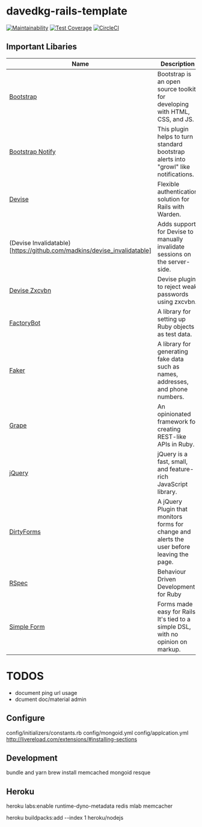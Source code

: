 # davedkg-rails-template
[![Maintainability](https://api.codeclimate.com/v1/badges/84c96cc264dcf00b0449/maintainability)](https://codeclimate.com/github/davedkg/davedkg-rails-template/maintainability)
[![Test Coverage](https://api.codeclimate.com/v1/badges/84c96cc264dcf00b0449/test_coverage)](https://codeclimate.com/github/davedkg/davedkg-rails-template/test_coverage)
[![CircleCI](https://circleci.com/gh/davedkg/davedkg-rails-template/tree/master.svg?style=svg)](https://circleci.com/gh/davedkg/davedkg-rails-template/tree/master)

## Important Libaries
| Name | Description |
| ---- | ----------- |
| [Bootstrap](https://getbootstrap.com/docs/4.0/) | Bootstrap is an open source toolkit for developing with HTML, CSS, and JS. |
| [Bootstrap Notify](http://bootstrap-notify.remabledesigns.com) | This plugin helps to turn standard bootstrap alerts into "growl" like notifications. |
| [Devise](https://github.com/plataformatec/devise) | Flexible authentication solution for Rails with Warden. | 
| (Devise Invalidatable)[https://github.com/madkins/devise_invalidatable] | Adds support for Devise to manually invalidate sessions on the server-side. |
| [Devise Zxcvbn](https://github.com/bitzesty/devise_zxcvbn) | Devise plugin to reject weak passwords using zxcvbn. | 
| [FactoryBot](https://github.com/thoughtbot/factory_bot) | A library for setting up Ruby objects as test data. |
| [Faker](https://github.com/stympy/faker) | A library for generating fake data such as names, addresses, and phone numbers. |
| [Grape](https://github.com/ruby-grape/grape) | An opinionated framework for creating REST-like APIs in Ruby. |
| [jQuery](https://api.jquery.com) | jQuery is a fast, small, and feature-rich JavaScript library. |
| [DirtyForms](https://github.com/snikch/jquery.dirtyforms) | A jQuery Plugin that monitors forms for change and alerts the user before leaving the page. |
| [RSpec](https://github.com/rspec/rspec) | Behaviour Driven Development for Ruby |
| [Simple Form](https://github.com/plataformatec/simple_form) | Forms made easy for Rails! It's tied to a simple DSL, with no opinion on markup. |


# TODOS

- document ping url usage
- dcument doc/material admin

## Configure
config/initializers/constants.rb
config/mongoid.yml
config/applcation.yml
http://livereload.com/extensions/#installing-sections

## Development

bundle and yarn
brew install memcached
mongoid
resque

## Heroku

heroku labs:enable runtime-dyno-metadata
redis
mlab
memcacher

heroku buildpacks:add --index 1 heroku/nodejs
